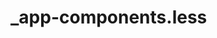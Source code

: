 

<!-- Start dev/public/src/app/_/_app-components.less -->

# _app-components.less #

<!-- End dev/public/src/app/_/_app-components.less -->

